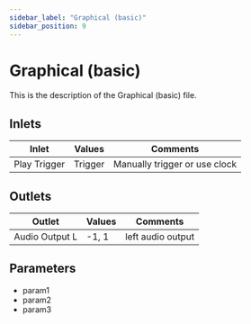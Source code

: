 ```yaml
---
sidebar_label: "Graphical (basic)"
sidebar_position: 9
---
```


# Graphical (basic)

This is the description of the Graphical (basic) file.

## Inlets

| Inlet | Values | Comments |  
| --- | --- | --- |
| Play Trigger | Trigger | Manually trigger or use clock |

## Outlets

| Outlet | Values | Comments |  
| --- | --- | --- |
| Audio Output L | -1, 1 | left audio output |

## Parameters

- param1
- param2
- param3